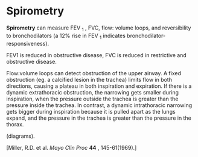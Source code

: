 ---
---
# Spirometry

**Spirometry** can measure FEV <sub>1</sub> , FVC, flow: volume loops,
and reversibility to bronchodilators (a 12% rise in FEV <sub>1</sub>
indicates bronchodilator-responsiveness).

FEV1 is reduced in obstructive disease, FVC is reduced in restrictive
and obstructive disease.

Flow:volume loops can detect obstruction of the upper airway. A fixed
obstruction (eg. a calcified lesion in the trachea) limits flow in both
directions, causing a plateau in both inspiration and expiration. If
there is a dynamic extrathoracic obstruction, the narrowing gets smaller
during inspiration, when the pressure outside the trachea is greater
than the pressure inside the trachea. In contrast, a dynamic
intrathoracic narrowing gets bigger during inspiration because it is
pulled apart as the lungs expand, and the pressure in the trachea is
greater than the pressure in the thorax.

(diagrams).

\[Miller, R.D. et al. *Mayo Clin Proc* **44** , 145-61(1969).\]
